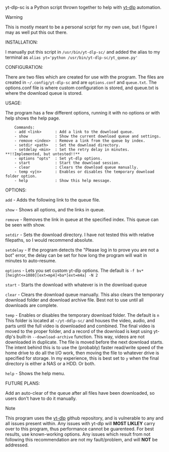   yt-dlp-sc is a Python script thrown together to help with [yt-dlp](https://github.com/yt-dlp/yt-dlp) automation.

>[!WARNING]
>This is mostly meant to be a personal script for my own use, but I figure I may as well put this out there.

INSTALLATION:
  
  I manually put this script in ```/usr/bin/yt-dlp-sc/``` and added the alias to my terminal as ```alias yt='python /usr/bin/yt-dlp-sc/yt_queue.py'```

CONFIGURATION:
  
  There are two files which are created for use with the program. The files are created in ```~/.config/yt-dlp-sc``` and are ```options.conf``` and ```queue.txt```. The options.conf file is where custom
  configuration is stored, and queue.txt is where the download queue is stored.

USAGE:
  
  The program has a few different options, running it with no options or with help shows the help page.
```
    Commands:
    - add <link>      : Add a link to the download queue.
    - show            : Show the current download queue and settings.
    - remove <index>  : Remove a link from the queue by index.
    - setdir <path>   : Set the download directory.
    - setdelay <min>  : Set the retry delay in minutes. **!!Implemented, but untested!!**
    - options "opts"  : Set yt-dlp options.
    - start           : Start the download session.
    - clear           : Clears the download queue manually.
    - temp <y|n>      : Enables or disables the temporary download folder option.
    - help            : Show this help message.
```
OPTIONS:

  ```add``` - Adds the following link to the queue file.

  ```show``` - Shows all options, and the links in queue.
  
  ```remove``` - Removes the link in queue at the specified index. This queue can be seen with show.
  
  ```setdir``` - Sets the download directory. I have not tested this with relative filepaths, so I would recommend absolute.
  
  ```setdelay``` - If the program detects the "Please log in to prove you are not a bot" error, the delay can be set for how long the program will wait in minutes to auto-resume.
  
  ```options``` - Lets you set custom yt-dlp options. The default is 
  ```-f bv*[height<=1080][ext=mp4]+ba*[ext=m4a] -N 2```
  
  ```start``` - Starts the download with whatever is in the download queue
  
  ```clear``` - Clears the download queue manually. This also clears the temporary download folder and download archive file. Best not to use until all downloads are complete.

  ```temp``` - Enables or disables the temporary download folder. The default is ```n``` This folder is located at ```~/yt-ddlp-sc/``` and houses the video, audio, and parts until the full
  video is downloaded and combined. The final video is moved to the proper folder, and a record of the download is kept using  yt-dlp's built-in ```--download-archive``` function. This way,
  videos are not downloaded in duplicate. The file is moved before the next download starts. The intent behind this is to use the (probably) faster read/write speed of the home drive to do
  all the I/O work, then moving the file to whatever drive is specified for storage. In my experience, this is best set to ```y``` when the final directory is either a NAS or a HDD. Or both.
  
  ```help``` - Shows the help menu.

FUTURE PLANS:

  Add an auto-clear of the queue after all files have been downloaded, so users don't have to do it manually.

>[!NOTE]
>This program uses the [yt-dlp](https://github.com/yt-dlp/yt-dlp) github repository, and is vulnerable to any and all issues present within. Any issues with yt-dlp will **MOST LIKLEY** carry over to this program, thus performance
>cannot be guarenteed. For best results, use known-working options. Any issues which result from not following this recommendation are not my fault/problem, and will **NOT** be addressed.
